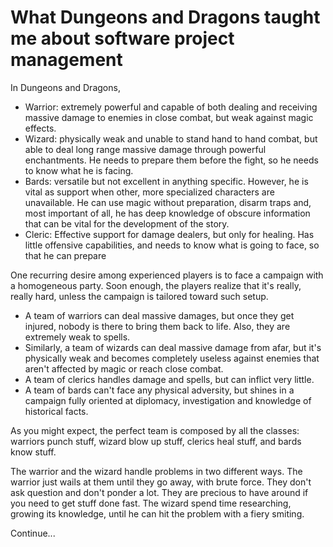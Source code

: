 # What Dungeons and Dragons taught me about software project management

In Dungeons and Dragons,

- Warrior: extremely powerful and capable of both dealing and receiving massive damage to enemies in close combat, but weak against magic effects.
- Wizard: physically weak and unable to stand hand to hand combat, but able to deal long range massive damage through powerful enchantments. He needs to prepare them before the fight, so he needs to know what he is facing.
- Bards: versatile but not excellent in anything specific. However, he is vital as support when other, more specialized characters are unavailable. He can use magic without preparation, disarm traps and, most important of all, he has deep knowledge of obscure information that can be vital for the development of the story.
- Cleric: Effective support for damage dealers, but only for healing. Has little offensive capabilities, and needs to know what is going to face, so that he can prepare

One recurring desire among experienced players is to face a campaign with a
homogeneous party. Soon enough, the players realize that it's really, really
hard, unless the campaign is tailored toward such setup.

- A team of warriors can deal massive damages, but once they get injured, nobody is there to bring them back to life. Also, they are extremely weak to spells.
- Similarly, a team of wizards can deal massive damage from afar, but it's physically weak and becomes completely useless against enemies that aren't affected by magic or reach close combat.
- A team of clerics handles damage and spells, but can inflict very little.
- A team of bards can't face any physical adversity, but shines in a campaign fully oriented at diplomacy, investigation and knowledge of historical facts.

As you might expect, the perfect team is composed by all the classes: warriors
punch stuff, wizard blow up stuff, clerics heal stuff, and bards know stuff.

The warrior and the wizard handle problems in two different ways. The warrior
just wails at them until they go away, with brute force. They don't ask
question and don't ponder a lot. They are precious to have around if you need
to get stuff done fast. The wizard spend time researching, growing its
knowledge, until he can hit the problem with a fiery smiting.

Continue...

